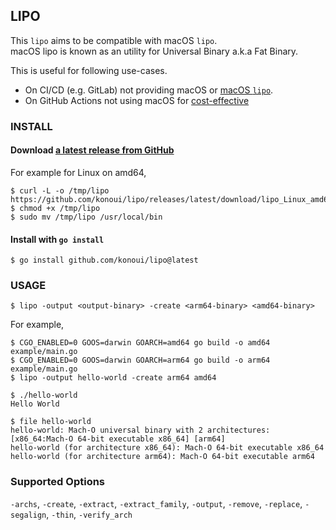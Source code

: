 ## LIPO

This `lipo` aims to be compatible with macOS `lipo`.  
macOS lipo is known as an utility for Universal Binary a.k.a Fat Binary.

This is useful for following use-cases.

- On CI/CD (e.g. GitLab) not providing macOS or [macOS `lipo`](https://ss64.com/osx/lipo.html).
- On GitHub Actions not using macOS for [cost-effective](https://docs.github.com/en/billing/managing-billing-for-github-actions/about-billing-for-github-actions)

### INSTALL

#### Download [a latest release from GitHub](https://github.com/konoui/lipo/releases/latest)

For example for Linux on amd64,

```
$ curl -L -o /tmp/lipo https://github.com/konoui/lipo/releases/latest/download/lipo_Linux_amd64
$ chmod +x /tmp/lipo
$ sudo mv /tmp/lipo /usr/local/bin
```

#### Install with `go install`

```
$ go install github.com/konoui/lipo@latest
```

### USAGE

```
$ lipo -output <output-binary> -create <arm64-binary> <amd64-binary>
```

For example,

```
$ CGO_ENABLED=0 GOOS=darwin GOARCH=amd64 go build -o amd64 example/main.go
$ CGO_ENABLED=0 GOOS=darwin GOARCH=arm64 go build -o arm64 example/main.go
$ lipo -output hello-world -create arm64 amd64
```

```
$ ./hello-world
Hello World

$ file hello-world
hello-world: Mach-O universal binary with 2 architectures: [x86_64:Mach-O 64-bit executable x86_64] [arm64]
hello-world (for architecture x86_64): Mach-O 64-bit executable x86_64
hello-world (for architecture arm64): Mach-O 64-bit executable arm64
```

### Supported Options

`-archs`, `-create`, `-extract`, `-extract_family`, `-output`, `-remove`, `-replace`, `-segalign`, `-thin`, `-verify_arch`
